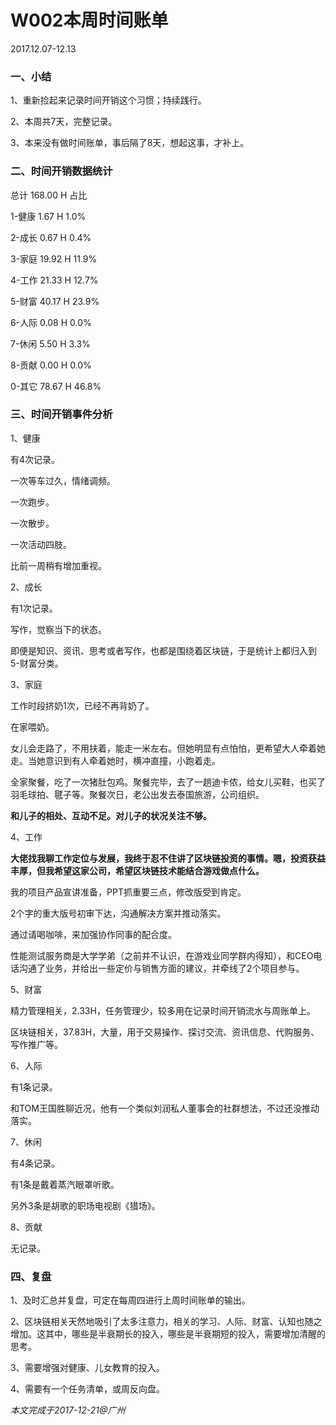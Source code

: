 # W002本周时间账单

2017.12.07-12.13

### 一、小结

1、重新捡起来记录时间开销这个习惯；持续践行。

2、本周共7天，完整记录。

3、本来没有做时间账单，事后隔了8天，想起这事，才补上。

### 二、时间开销数据统计

总计	168.00 	H	占比

1-健康	1.67 	H	1.0%

2-成长	0.67 	H	0.4%

3-家庭	19.92 	H	11.9%

4-工作	21.33 	H	12.7%

5-财富	40.17 	H	23.9%

6-人际	0.08 	H	0.0%

7-休闲	5.50 	H	3.3%

8-贡献	0.00 	H	0.0%

0-其它	78.67 	H	46.8%

### 三、时间开销事件分析

1、健康

有4次记录。

一次等车过久，情绪调频。

一次跑步。

一次散步。

一次活动四肢。

比前一周稍有增加重视。

2、成长

有1次记录。

写作，觉察当下的状态。

即便是知识、资讯、思考或者写作，也都是围绕着区块链，于是统计上都归入到5-财富分类。

3、家庭

工作时段挤奶1次，已经不再背奶了。

在家喂奶。

女儿会走路了，不用扶着，能走一米左右。但她明显有点怕怕，更希望大人牵着她走。当她意识到有人牵着她时，横冲直撞，小跑着走。

全家聚餐，吃了一次猪肚包鸡。聚餐完毕，去了一趟迪卡侬，给女儿买鞋，也买了羽毛球拍、毽子等。聚餐次日，老公出发去泰国旅游，公司组织。

**和儿子的相处、互动不足。对儿子的状况关注不够。**

4、工作

**大佬找我聊工作定位与发展，我终于忍不住讲了区块链投资的事情。嗯，投资获益丰厚，但我希望这家公司，希望区块链技术能结合游戏做点什么。**

我的项目产品宣讲准备，PPT抓重要三点，修改版受到肯定。

2个字的重大版号初审下达，沟通解决方案并推动落实。

通过请喝咖啡，来加强协作同事的配合度。

性能测试服务商是大学学弟（之前并不认识，在游戏业同学群内得知），和CEO电话沟通了业务，并给出一些定价与销售方面的建议，并牵线了2个项目参与。

5、财富

精力管理相关，2.33H，任务管理少，较多用在记录时间开销流水与周账单上。

区块链相关，37.83H，大量，用于交易操作、探讨交流、资讯信息、代购服务、写作推广等。

6、人际

有1条记录。

和TOM王国胜聊近况，他有一个类似刘润私人董事会的社群想法，不过还没推动落实。

7、休闲

有4条记录。

有1条是戴着蒸汽眼罩听歌。

另外3条是胡歌的职场电视剧《猎场》。

8、贡献

无记录。

### 四、复盘

1、及时汇总并复盘，可定在每周四进行上周时间账单的输出。

2、区块链相关天然地吸引了太多注意力，相关的学习、人际、财富、认知也随之增加。这其中，哪些是半衰期长的投入，哪些是半衰期短的投入，需要增加清醒的思考。

3、需要增强对健康、儿女教育的投入。

4、需要有一个任务清单，或周反向盘。

_本文完成于2017-12-21@广州_

